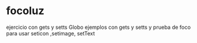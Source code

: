 # focoluz
ejercicio con gets y setts
Globo ejemplos con gets y setts y prueba de foco para usar seticon ,setimage, setText
